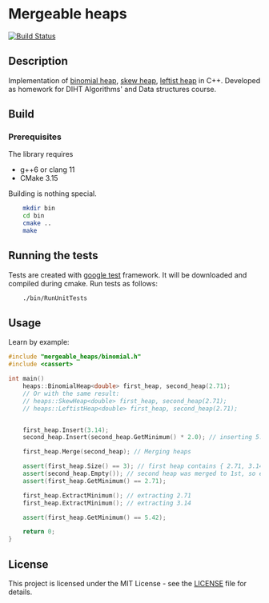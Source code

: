 # Mergeable heaps

[![Build Status](https://travis-ci.com/aalekseevx/Mergeable-heaps.svg?branch=master)](https://travis-ci.com/aalekseevx/Mergeable-heaps)

## Description

Implementation of [binomial heap](https://en.wikipedia.org/wiki/Binomial_heap),
[skew heap](https://en.wikipedia.org/wiki/Skew_heap), [leftist heap](https://en.wikipedia.org/wiki/Leftist_tree) in
C++. Developed as homework for DIHT Algorithms' and Data structures course.

## Build

### Prerequisites

The library requires

- g++6 or clang 11
- CMake 3.15

Building is nothing special.

```bash
    mkdir bin
    cd bin
    cmake ..
    make
```

## Running the tests

Tests are created with [google test](https://github.com/google/googletest/) framework. It will be downloaded and compiled
during cmake. Run tests as follows:
```bash
    ./bin/RunUnitTests
```

## Usage

Learn by example:

```cpp
#include "mergeable_heaps/binomial.h"
#include <cassert>

int main() 
    heaps::BinomialHeap<double> first_heap, second_heap(2.71);
    // Or with the same result:
    // heaps::SkewHeap<double> first_heap, second_heap(2.71);
    // heaps::LeftistHeap<double> first_heap, second_heap(2.71);


    first_heap.Insert(3.14);
    second_heap.Insert(second_heap.GetMinimum() * 2.0); // inserting 5.42

    first_heap.Merge(second_heap); // Merging heaps

    assert(first_heap.Size() == 3); // first heap contains { 2.71, 3.14, 5.42 }
    assert(second_heap.Empty()); // second heap was merged to 1st, so empty
    assert(first_heap.GetMinimum() == 2.71);

    first_heap.ExtractMinimum(); // extracting 2.71
    first_heap.ExtractMinimum(); // extracting 3.14

    assert(first_heap.GetMinimum() == 5.42);

    return 0;
}
```

## License

This project is licensed under the MIT License - see the [LICENSE](LICENSE) file for details.